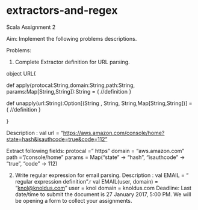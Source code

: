 # extractors-and-regex
Scala Assignment 2

Aim:
Implement the following problems descriptions.

Problems:
1. Complete  Extractor definition  for URL parsing.

object URL{

  def apply(protocal:String,domain:String,path:String, params:Map[String,String]):String = {
	 //definition
  }

  def unapply(url:String):Option[(String , String, String,Map[String,String])] = {
    	    //definition
  }

}

Description :
 val  url = “https://aws.amazon.com/console/home?state=hash&isauthcode=true&code=112”

  Extract following fields:
	protocal =” https”
	domain   = “aws.amazon.com”
	path        =”/console/home”
	params = Map(“state” -> “hash”, “isauthcode” -> “true”, “code” -> 112)

2. Write regular expression for email parsing.
Description :
   	val EMAIL = “ regular expression definition”.r
  	val EMAIL(user, domain) = “knol@knoldus.com”
      		user = knol
     		domain = knoldus.com
Deadline:
  Last date/time to submit the document is 27 January 2017, 5:00 PM. We will be opening a form to collect your assignments.
